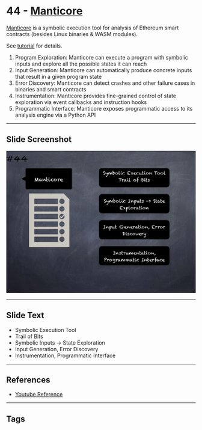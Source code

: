 
# 44 - [Manticore](./Manticore.md)

[Manticore](https://github.com/trailofbits/manticore) is a symbolic execution tool for analysis of Ethereum smart contracts (besides Linux binaries & WASM modules). 

See [tutorial](https://github.com/crytic/building-secure-contracts/tree/master/program-analysis/manticore) for details. 

1. Program Exploration: Manticore can execute a program with symbolic inputs and explore all the possible states it can reach
2. Input Generation: Manticore can automatically produce concrete inputs that result in a given program state
3. Error Discovery: Manticore can detect crashes and other failure cases in binaries and smart contracts
4. Instrumentation: Manticore provides fine-grained control of state exploration via event callbacks and instruction hooks
5. Programmatic Interface: Manticore exposes programmatic access to its analysis engine via a Python API
___
## Slide Screenshot
![044.png](../../images/6.%20Audit%20Techniques%20and%20Tools%20101/044.png)
___
## Slide Text
- Symbolic Execution Tool
- Trail of Bits
- Symbolic Inputs -> State Exploration
- Input Generation, Error Discovery
- Instrumentation, Programmatic Interface
___
## References
- [Youtube Reference](https://youtu.be/QmD2bJUe140?t=165)
___
## Tags
